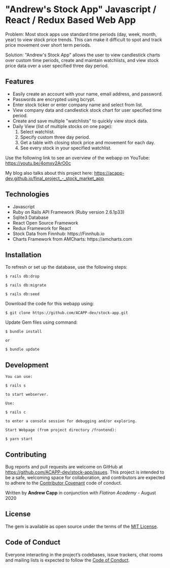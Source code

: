 # "Andrew's Stock App" Javascript / React / Redux Based Web App

Problem: Most stock apps use standard time periods (day, week, month, year) to view stock price trends.  This can make it difficult to spot and track price movement over short term periods.

Solution: "Andrew's Stock App" allows the user to view candlestick charts over custom time periods, create and maintain watchlists, and view stock price data over a user specified three day period.

## Features

<ul>
    <li>Easily create an account with your name, email address, and password.</li>
    <li>Passwords are encrypted using bcrypt.</li>
    <li>Enter stock ticker or enter company name and select from list.</li>
    <li>View company data and candlestick stock chart for user specified time period.</li>
    <li>Create and save multiple "watchlists" to quickly view stock data.</li>
    <li>Daily View (list of multiple stocks on one page):
        <ol>
            <li>Select watchlist.</li>
            <li>Specify custom three day period.</li>
            <li>Get a table with closing stock price and movement for each day.</li>
            <li>See every stock in your specified watchlist.</li>
        </ol>
    </li>
</ul>

Use the following link to see an overview of the webapp on YouTube: https://youtu.be/4omxv2ArO0c

My blog also talks about this project here: https://acapp-dev.github.io/final_project_-_stock_market_app

## Technologies

<ul>
    <li>Javascript</li>
    <li>Ruby on Rails API Framework (Ruby version 2.6.1p33)</li>
    <li>Sqlite3 Database</li>
    <li>React Open Source Framework</li>
    <li>Redux Framework for React</li>
    <li>Stock Data from Finnhub: https://Finnhub.io</li>
    <li>Charts Framework from AMCharts: https://amcharts.com</li>
</ul>

## Installation

To refresh or set up the database, use the following steps:

    $ rails db:drop

    $ rails db:migrate

    $ rails db:seed


Download the code for this webapp using:

    $ git clone https://github.com/ACAPP-dev/stock-app.git

Update Gem files using command:

    $ bundle install 
    
    or
    
    $ bundle update

## Development

    You can use:
    
    $ rails s
            
    to start webserver.
    
    Use:

    $ rails c

    to enter a console session for debugging and/or exploring.

    Start Webpage (from project directory /frontend):

    $ yarn start

## Contributing

Bug reports and pull requests are welcome on GitHub at https://github.com/ACAPP-dev/stock-app/issues. This project is intended to be a safe, welcoming space for collaboration, and contributors are expected to adhere to the [Contributor Covenant](http://contributor-covenant.org) code of conduct.

Written by **Andrew Capp** in conjunction with _Flatiron Academy_ - August 2020

## License

The gem is available as open source under the terms of the [MIT License](https://opensource.org/licenses/MIT).

## Code of Conduct

Everyone interacting in the project’s codebases, issue trackers, chat rooms and mailing lists is expected to follow the [Code of Conduct](https://github.com/ACAPP-dev/stock-app/blob/master/CODE_OF_CONDUCT.md).
